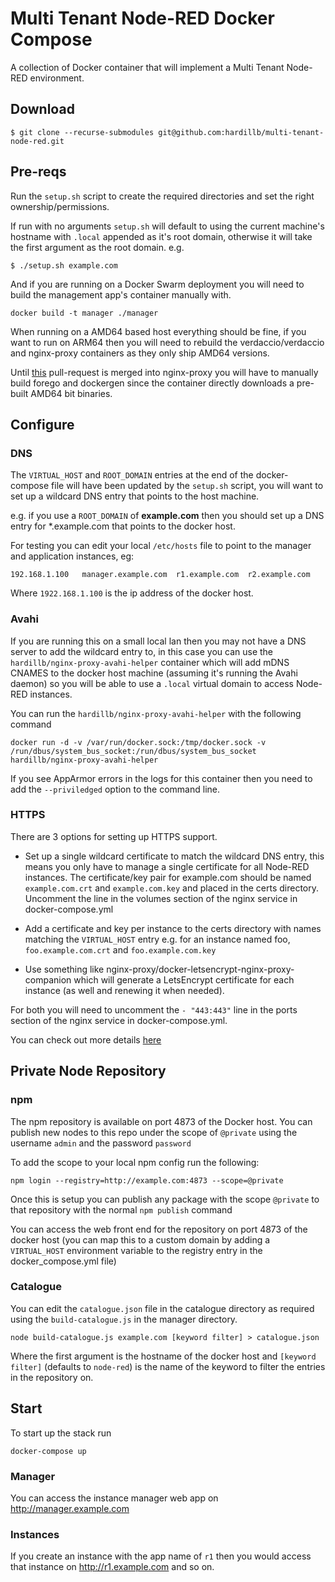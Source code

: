 # Multi Tenant Node-RED Docker Compose

A collection of Docker container that will implement a Multi Tenant Node-RED environment.

## Download

```
$ git clone --recurse-submodules git@github.com:hardillb/multi-tenant-node-red.git
```

## Pre-reqs

Run the `setup.sh` script to create the required directories and set the right ownership/permissions.

If run with no arguments `setup.sh` will default to using the current machine's hostname with `.local` appended as it's root domain, otherwise it will take the first argument as the root domain. e.g.

```
$ ./setup.sh example.com
```

And if you are running on a Docker Swarm deployment you will need to build the management app's container manually with.

```
docker build -t manager ./manager
```

When running on a AMD64 based host everything should be fine, if you want to run on ARM64 then you  will need to rebuild the verdaccio/verdaccio and nginx-proxy containers as they only ship AMD64 versions.

Until [this](https://github.com/nginx-proxy/nginx-proxy/pull/1470) pull-request is merged into nginx-proxy you will have to manually build forego and dockergen since the container directly downloads a pre-built AMD64 bit binaries.

## Configure

### DNS

The `VIRTUAL_HOST` and `ROOT_DOMAIN` entries at the end of the docker-compose file will have been updated by the `setup.sh` script,  you will want to set up a wildcard DNS entry that points to the host machine.

e.g. if you use a `ROOT_DOMAIN` of **example.com** then you should set up a DNS entry for \*.example.com that points to the docker host.

For testing you can edit your local `/etc/hosts` file to point to the manager and application instances, eg:

```
192.168.1.100   manager.example.com  r1.example.com  r2.example.com
```

Where `1922.168.1.100` is the ip address of the docker host.

### Avahi

If you are running this on a small local lan then you may not have a DNS server to add the wildcard entry to, in this case you can 
use the `hardillb/nginx-proxy-avahi-helper` container which will add mDNS CNAMES to the docker host machine (assuming it's running 
the Avahi daemon) so you will be able to use a `.local` virtual domain to access Node-RED instances.

You can run the `hardillb/nginx-proxy-avahi-helper` with the following command

`docker run -d -v /var/run/docker.sock:/tmp/docker.sock -v /run/dbus/system_bus_socket:/run/dbus/system_bus_socket hardillb/nginx-proxy-avahi-helper`

If you see AppArmor errors in the logs for this container then you need to add the `--priviledged` option to the command line.

### HTTPS

There are 3 options for setting up HTTPS support.

 - Set up a single wildcard certificate to match the wildcard DNS entry, this means you only have to manage a single certificate for all Node-RED instances. The certificate/key pair for example.com should be named `example.com.crt` and `example.com.key` and placed in the certs directory. Uncomment the line in the volumes section of the nginx service in docker-compose.yml

 - Add a certificate and key per instance to the certs directory with names matching the `VIRTUAL_HOST` entry e.g. for an instance named foo, `foo.example.com.crt` and `foo.example.com.key`

 - Use something like nginx-proxy/docker-letsencrypt-nginx-proxy-companion which will generate a LetsEncrypt certificate for each instance (as well and renewing it when needed).

For both you will need to uncomment the `- "443:443"` line in the ports section of the nginx service in docker-compose.yml.

You can check out more details [here](https://github.com/nginx-proxy/nginx-proxy#ssl-support)

## Private Node Repository

### npm

The npm repository is available on port 4873 of the Docker host. You can publish new nodes to this repo under the scope of `@private` using the username `admin` and the password `password`

To add the scope to your local npm config run the following:

```
npm login --registry=http://example.com:4873 --scope=@private
```

Once this is setup you can publish any package with the scope `@private` to that repository with the normal `npm publish` command

You can access the web front end for the repository on port 4873 of the docker host (you can map this to a custom domain by adding 
a `VIRTUAL_HOST` environment variable to the registry entry in the docker_compose.yml file)

### Catalogue

You can edit the `catalogue.json` file in the catalogue directory as required using the `build-catalogue.js` in the manager directory.

`node build-catalogue.js example.com [keyword filter] > catalogue.json`

Where the first argument is the hostname of the docker host and `[keyword filter]` (defaults to `node-red`) is the name of the keyword to filter the entries in the repository on.


## Start

To start up the stack run
```
docker-compose up
```

### Manager

You can access the instance manager web app on http://manager.example.com

### Instances

If you create an instance with the app name of `r1` then you would access that instance on http://r1.example.com  and so on.
